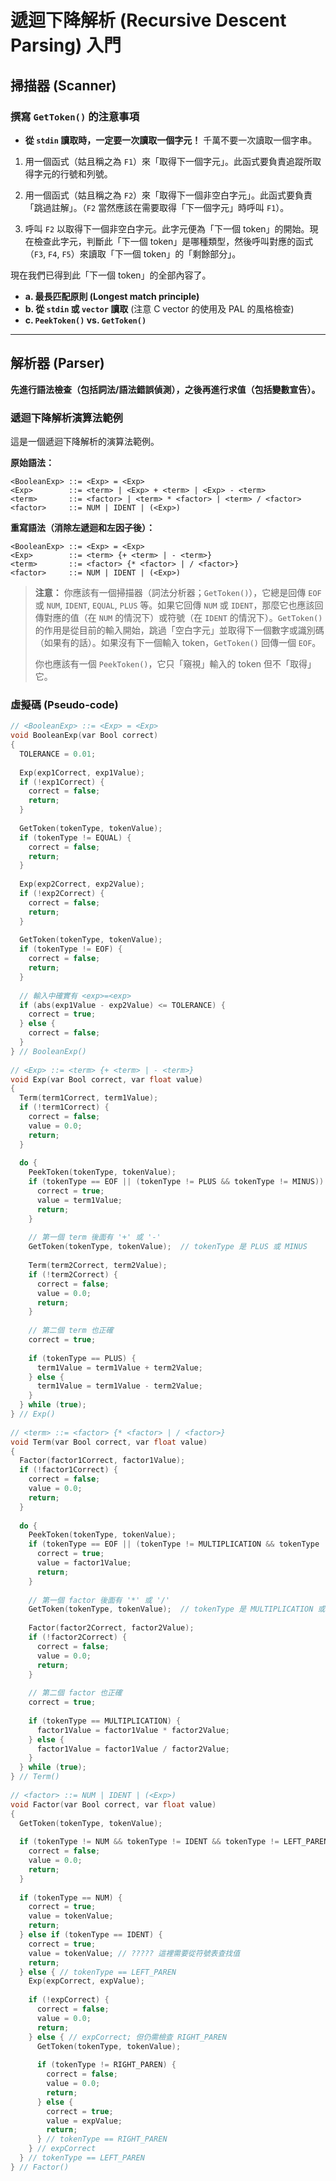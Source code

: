 # 遞迴下降解析 (Recursive Descent Parsing) 入門

## 掃描器 (Scanner)

### 撰寫 `GetToken()` 的注意事項

-   **從 `stdin` 讀取時，一定要一次讀取一個字元！** 千萬不要一次讀取一個字串。

1.  用一個函式（姑且稱之為 `F1`）來「取得下一個字元」。此函式要負責追蹤所取得字元的行號和列號。

2.  用一個函式（姑且稱之為 `F2`）來「取得下一個非空白字元」。此函式要負責「跳過註解」。（`F2` 當然應該在需要取得「下一個字元」時呼叫 `F1`）。

3.  呼叫 `F2` 以取得下一個非空白字元。此字元便為「下一個 token」的開始。現在檢查此字元，判斷此「下一個 token」是哪種類型，然後呼叫對應的函式（`F3`, `F4`, `F5`）來讀取「下一個 token」的「剩餘部分」。

現在我們已得到此「下一個 token」的全部內容了。

-   **a. 最長匹配原則 (Longest match principle)**
-   **b. 從 `stdin` 或 `vector` 讀取** (注意 C vector 的使用及 PAL 的風格檢查)
-   **c. `PeekToken()` vs. `GetToken()`**

---

## 解析器 (Parser)

**先進行語法檢查（包括詞法/語法錯誤偵測），之後再進行求值（包括變數宣告）。**

### 遞迴下降解析演算法範例

這是一個遞迴下降解析的演算法範例。

**原始語法：**

```
<BooleanExp> ::= <Exp> = <Exp>
<Exp>        ::= <term> | <Exp> + <term> | <Exp> - <term>
<term>       ::= <factor> | <term> * <factor> | <term> / <factor>
<factor>     ::= NUM | IDENT | (<Exp>)
```

**重寫語法（消除左遞迴和左因子後）：**

```
<BooleanExp> ::= <Exp> = <Exp>
<Exp>        ::= <term> {+ <term> | - <term>}
<term>       ::= <factor> {* <factor> | / <factor>}
<factor>     ::= NUM | IDENT | (<Exp>)
```

> **注意：**
> 你應該有一個掃描器（詞法分析器；`GetToken()`），它總是回傳 `EOF` 或 `NUM`, `IDENT`, `EQUAL`, `PLUS` 等。如果它回傳 `NUM` 或 `IDENT`，那麼它也應該回傳對應的值（在 `NUM` 的情況下）或符號（在 `IDENT` 的情況下）。`GetToken()` 的作用是從目前的輸入開始，跳過「空白字元」並取得下一個數字或識別碼（如果有的話）。如果沒有下一個輸入 token，`GetToken()` 回傳一個 `EOF`。
>
> 你也應該有一個 `PeekToken()`，它只「窺視」輸入的 token 但不「取得」它。

### 虛擬碼 (Pseudo-code)

```cpp
// <BooleanExp> ::= <Exp> = <Exp> 
void BooleanExp(var Bool correct)
{
  TOLERANCE = 0.01;
    
  Exp(exp1Correct, exp1Value);
  if (!exp1Correct) {
    correct = false;
    return;
  }
  
  GetToken(tokenType, tokenValue);
  if (tokenType != EQUAL) {
    correct = false;
    return;
  }
  
  Exp(exp2Correct, exp2Value);
  if (!exp2Correct) {
    correct = false;
    return;
  }
  
  GetToken(tokenType, tokenValue);
  if (tokenType != EOF) {
    correct = false;
    return;
  }
    
  // 輸入中確實有 <exp>=<exp>
  if (abs(exp1Value - exp2Value) <= TOLERANCE) {
    correct = true;
  } else {
    correct = false;
  }
} // BooleanExp()
 
// <Exp> ::= <term> {+ <term> | - <term>}
void Exp(var Bool correct, var float value)
{
  Term(term1Correct, term1Value);
  if (!term1Correct) {
    correct = false;
    value = 0.0;
    return;
  }
  
  do {
    PeekToken(tokenType, tokenValue);
    if (tokenType == EOF || (tokenType != PLUS && tokenType != MINUS)) {
      correct = true;
      value = term1Value;
      return;
    }
  
    // 第一個 term 後面有 '+' 或 '-'
    GetToken(tokenType, tokenValue);  // tokenType 是 PLUS 或 MINUS
  
    Term(term2Correct, term2Value);
    if (!term2Correct) {
      correct = false;
      value = 0.0;
      return;
    }
    
    // 第二個 term 也正確
    correct = true;
  
    if (tokenType == PLUS) {
      term1Value = term1Value + term2Value;
    } else {
      term1Value = term1Value - term2Value;
    }
  } while (true);
} // Exp()
 
// <term> ::= <factor> {* <factor> | / <factor>}
void Term(var Bool correct, var float value)
{
  Factor(factor1Correct, factor1Value);
  if (!factor1Correct) {
    correct = false;
    value = 0.0;
    return;
  }
  
  do {
    PeekToken(tokenType, tokenValue);
    if (tokenType == EOF || (tokenType != MULTIPLICATION && tokenType != DIVISION)) {
      correct = true;
      value = factor1Value;
      return;
    }
  
    // 第一個 factor 後面有 '*' 或 '/'
    GetToken(tokenType, tokenValue);  // tokenType 是 MULTIPLICATION 或 DIVISION
  
    Factor(factor2Correct, factor2Value);
    if (!factor2Correct) {
      correct = false;
      value = 0.0;
      return;
    }
    
    // 第二個 factor 也正確
    correct = true;
  
    if (tokenType == MULTIPLICATION) {
      factor1Value = factor1Value * factor2Value;
    } else {
      factor1Value = factor1Value / factor2Value;
    }
  } while (true);
} // Term()
 
// <factor> ::= NUM | IDENT | (<Exp>)
void Factor(var Bool correct, var float value)
{
  GetToken(tokenType, tokenValue);
  
  if (tokenType != NUM && tokenType != IDENT && tokenType != LEFT_PAREN) {
    correct = false;
    value = 0.0;
    return;
  }
    
  if (tokenType == NUM) {
    correct = true;
    value = tokenValue;
    return;
  } else if (tokenType == IDENT) {
    correct = true;
    value = tokenValue; // ????? 這裡需要從符號表查找值
    return;
  } else { // tokenType == LEFT_PAREN
    Exp(expCorrect, expValue);
    
    if (!expCorrect) {
      correct = false;
      value = 0.0;
      return;
    } else { // expCorrect; 但仍需檢查 RIGHT_PAREN
      GetToken(tokenType, tokenValue);
      
      if (tokenType != RIGHT_PAREN) {
        correct = false;
        value = 0.0;
        return;
      } else {
        correct = true;
        value = expValue;
        return;
      } // tokenType == RIGHT_PAREN
    } // expCorrect
  } // tokenType == LEFT_PAREN  
} // Factor()
```
